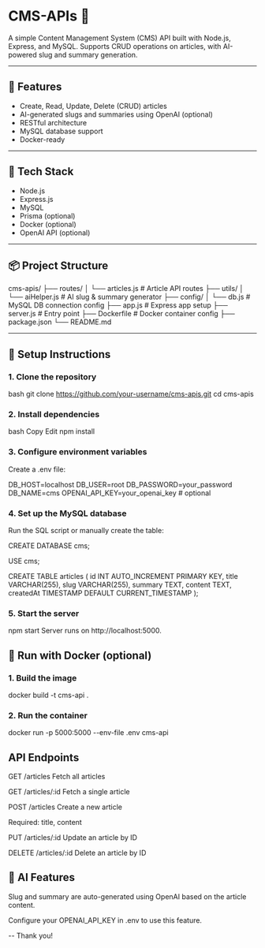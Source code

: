# CMS-APIs 📰

A simple Content Management System (CMS) API built with Node.js, Express, and MySQL. Supports CRUD operations on articles, with AI-powered slug and summary generation.

---

## 🚀 Features

- Create, Read, Update, Delete (CRUD) articles
- AI-generated slugs and summaries using OpenAI (optional)
- RESTful architecture
- MySQL database support
- Docker-ready

---

## 🧰 Tech Stack

- Node.js
- Express.js
- MySQL
- Prisma (optional)
- Docker (optional)
- OpenAI API (optional)

---

## 📦 Project Structure

cms-apis/
├── routes/
│ └── articles.js # Article API routes
├── utils/
│ └── aiHelper.js # AI slug & summary generator
├── config/
│ └── db.js # MySQL DB connection config
├── app.js # Express app setup
├── server.js # Entry point
├── Dockerfile # Docker container config
├── package.json
└── README.md

---

## 🔧 Setup Instructions

### 1. Clone the repository
bash
git clone https://github.com/your-username/cms-apis.git
cd cms-apis

### 2. Install dependencies
bash
Copy
Edit
npm install
### 3. Configure environment variables
Create a .env file:

DB_HOST=localhost
DB_USER=root
DB_PASSWORD=your_password
DB_NAME=cms
OPENAI_API_KEY=your_openai_key  # optional

### 4. Set up the MySQL database
Run the SQL script or manually create the table:

CREATE DATABASE cms;

USE cms;

CREATE TABLE articles (
  id INT AUTO_INCREMENT PRIMARY KEY,
  title VARCHAR(255),
  slug VARCHAR(255),
  summary TEXT,
  content TEXT,
  createdAt TIMESTAMP DEFAULT CURRENT_TIMESTAMP
);


### 5. Start the server

npm start
Server runs on http://localhost:5000.

## 🐳 Run with Docker (optional)
### 1. Build the image

docker build -t cms-api .

### 2. Run the container

docker run -p 5000:5000 --env-file .env cms-api


## API Endpoints
GET /articles
Fetch all articles

GET /articles/:id
Fetch a single article

POST /articles
Create a new article

Required: title, content

PUT /articles/:id
Update an article by ID

DELETE /articles/:id
Delete an article by ID

## 🧠 AI Features
Slug and summary are auto-generated using OpenAI based on the article content.

Configure your OPENAI_API_KEY in .env to use this feature.


-- Thank you!
